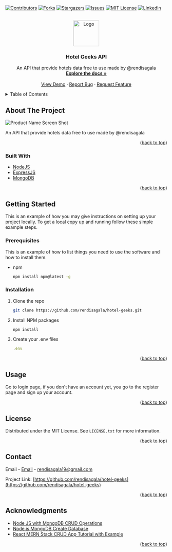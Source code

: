 <div id="top"></div>

[![Contributors][contributors-shield]][contributors-url]
[![Forks][forks-shield]][forks-url]
[![Stargazers][stars-shield]][stars-url]
[![Issues][issues-shield]][issues-url]
[![MIT License][license-shield]][license-url]
[![LinkedIn][linkedin-shield]][linkedin-url]

<!-- PROJECT LOGO -->
<br />
<div align="center">
  <a href="https://github.com/rendisagala/hotel-geeks/">
    <img src="https://img.icons8.com/external-photo3ideastudio-lineal-color-photo3ideastudio/64/000000/external-hotel-building-photo3ideastudio-lineal-color-photo3ideastudio.png" alt="Logo" width="80" height="80">
  </a>

<h3 align="center">Hotel Geeks API</h3>

  <p align="center">
   An API that provide hotels data free to use made by @rendisagala
    <br />
    <a href="https://github.com/rendisagala/hotel-geeks"><strong>Explore the docs »</strong></a>
    <br />
    <br />
    <a href="https://github.com/rendisagala/hotel-geeks/">View Demo</a>
    ·
    <a href="https://github.com/rendisagala/hotel-geeks/issues">Report Bug</a>
    ·
    <a href="https://github.com/rendisagala/hotel-geeks/issues">Request Feature</a>
  </p>
</div>

<!-- TABLE OF CONTENTS -->
<details>
  <summary>Table of Contents</summary>
  <ol>
    <li>
      <a href="#about-the-project">About The Project</a>
      <ul>
        <li><a href="#built-with">Built With</a></li>
      </ul>
    </li>
    <li>
      <a href="#getting-started">Getting Started</a>
      <ul>
        <li><a href="#prerequisites">Prerequisites</a></li>
        <li><a href="#installation">Installation</a></li>
      </ul>
    </li>
    <li><a href="#usage">Usage</a></li>
    <li><a href="#license">License</a></li>
    <li><a href="#contact">Contact</a></li>
    <li><a href="#acknowledgments">Acknowledgments</a></li>
  </ol>
</details>

<!-- ABOUT THE PROJECT -->

## About The Project

![Product Name Screen Shot][product-screenshot]

An API that provide hotels data free to use made by @rendisagala

<p align="right">(<a href="#top">back to top</a>)</p>

### Built With

- [NodeJS](https://nodejs.org/)
- [ExpressJS](https://expressjs.com/)
- [MongoDB](https://mongodb.com/)

<p align="right">(<a href="#top">back to top</a>)</p>

<!-- GETTING STARTED -->

## Getting Started

This is an example of how you may give instructions on setting up your project locally.
To get a local copy up and running follow these simple example steps.

### Prerequisites

This is an example of how to list things you need to use the software and how to install them.

- npm
  ```sh
  npm install npm@latest -g
  ```

### Installation

1. Clone the repo
   ```sh
   git clone https://github.com/rendisagala/hotel-geeks.git
   ```
2. Install NPM packages
   ```sh
   npm install
   ```
3. Create your .env files
   ```js
   .env
   ```

<p align="right">(<a href="#top">back to top</a>)</p>

<!-- USAGE EXAMPLES -->

## Usage

Go to login page, if you don't have an account yet, you go to the register page and sign up your account.

<p align="right">(<a href="#top">back to top</a>)</p>

<!-- LICENSE -->

## License

Distributed under the MIT License. See `LICENSE.txt` for more information.

<p align="right">(<a href="#top">back to top</a>)</p>

<!-- CONTACT -->

## Contact

Email - [Email](mailto:rendisagala19@gmail.com) - rendisagala19@gmail.com

Project Link: [https://github.com/rendisagala/hotel-geeks](https://github.com/rendisagala/hotel-geeks)

<p align="right">(<a href="#top">back to top</a>)</p>

<!-- ACKNOWLEDGMENTS -->

## Acknowledgments

- [Node JS with MongoDB CRUD Operations](https://hevodata.com/learn/node-js-with-mongodb-crud/)
- [Node.js MongoDB Create Database](https://www.w3schools.com/nodejs/nodejs_mongodb_create_db.asp)
- [React MERN Stack CRUD App Tutorial with Example](https://www.positronx.io/react-mern-stack-crud-app-tutorial/)

<p align="right">(<a href="#top">back to top</a>)</p>

[contributors-shield]: https://img.shields.io/github/contributors/rendisagala/hotel-geeks.svg?style=for-the-badge
[contributors-url]: https://github.com/rendisagala/hotel-geeks/graphs/contributors
[forks-shield]: https://img.shields.io/github/forks/rendisagala/hotel-geeks.svg?style=for-the-badge
[forks-url]: https://github.com/rendisagala/hotel-geeks/network/members
[stars-shield]: https://img.shields.io/github/stars/rendisagala/hotel-geeks.svg?style=for-the-badge
[stars-url]: https://github.com/rendisagala/hotel-geeks/stargazers
[issues-shield]: https://img.shields.io/github/issues/rendisagala/hotel-geeks.svg?style=for-the-badge
[issues-url]: https://github.com/rendisagala/hotel-geeks/issues
[license-shield]: https://img.shields.io/github/license/rendisagala/hotel-geeks.svg?style=for-the-badge
[license-url]: https://github.com/rendisagala/hotel-geeks/blob/master/LICENSE.txt
[linkedin-shield]: https://img.shields.io/badge/-LinkedIn-black.svg?style=for-the-badge&logo=linkedin&colorB=555
[linkedin-url]: https://linkedin.com/in/rendisagala
[product-screenshot]: https://i.ibb.co/c3QSXfY/Screenshot-2022-07-26-144441.png
